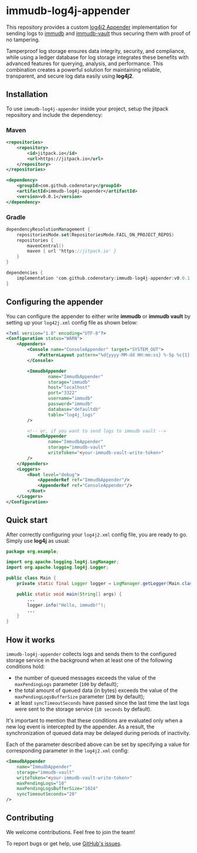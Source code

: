 # immudb-log4j-appender

This repository provides a custom [log4j2 Appender](https://logging.apache.org/log4j/2.x/manual/appenders.html) implementation for sending logs to [immudb](https://immudb.io) and [immudb-vault](https://vault.immudb.io) thus securing them with proof of no tampering.

Tamperproof log storage ensures data integrity, security, and compliance, while using a ledger database for log storage integrates these benefits with advanced features for querying, analysis, and performance. This combination creates a powerful solution for maintaining reliable, transparent, and secure log data easily using **log4j2**.

## Installation

To use `immudb-log4j-appender` inside your project, setup the jitpack repository and include the dependency:

### Maven

```xml
<repositories>
    <repository>
        <id>jitpack.io</id>
        <url>https://jitpack.io</url>
    </repository>
</repositories>

<dependency>
    <groupId>com.github.codenotary</groupId>
    <artifactId>immudb-log4j-appender</artifactId>
    <version>v0.0.1</version>
</dependency>
```

### Gradle

```kotlin
dependencyResolutionManagement {
    repositoriesMode.set(RepositoriesMode.FAIL_ON_PROJECT_REPOS)
    repositories {
        mavenCentral()
        maven { url 'https://jitpack.io' }
    }
}

dependencies {
	implementation 'com.github.codenotary:immudb-log4j-appender:v0.0.1'
}
```

## Configuring the appender

You can configure the appender to either write **immudb** or **immudb vault** by setting up your `log42j.xml` config file as shown below:

```xml
<?xml version="1.0" encoding="UTF-8"?>
<Configuration status="WARN">
    <Appenders>
        <Console name="ConsoleAppender" target="SYSTEM_OUT">
            <PatternLayout pattern="%d{yyyy-MM-dd HH:mm:ss} %-5p %c{1}:%L - %m%n"/>
        </Console>

        <ImmudbAppender
                name="ImmudbAppender"
                storage="immudb"
                host="localhost"
                port="3322"
                username="immudb"
                password="immudb"
                database="defaultdb"
                table="log4j_logs"
        />

        <!-- or, if you want to send logs to immudb vault -->
        <ImmudbAppender
                name="ImmudbAppender"
                storage="immudb-vault"
                writeToken="<your-immudb-vault-write-token>"
        />
    </Appenders>
    <Loggers>
        <Root level="debug">
            <AppenderRef ref="ImmudbAppender"/>
            <AppenderRef ref="ConsoleAppender"/>
        </Root>
    </Loggers>
</Configuration>
```

## Quick start

After correctly configuring your `log4j2.xml` config file, you are ready to go. Simply use **log4j** as usual:

```java
package org.example;

import org.apache.logging.log4j.LogManager;
import org.apache.logging.log4j.Logger;

public class Main {
    private static final Logger logger = LogManager.getLogger(Main.class);

    public static void main(String[] args) {
        ...
        logger.info("Hello, immudb!");
        ...
    }
}
```

## How it works

`immudb-log4j-appender` collects logs and sends them to the configured storage service in the background when at least one of the following conditions hold:

- the number of queued messages exceeds the value of the `maxPendingLogs` parameter (`100` by default);
- the total amount of queued data (in bytes) exceeds the value of the `maxPendingLogsBufferSize` parameter (`1MB` by default);
- at least `syncTimeoutSeconds` have passed since the last time the last logs were sent to the storage service (`10 seconds` by default).

It's important to mention that these conditions are evaluated only when a new log event is intercepted by the appender. As a result, the synchronization of queued data may be delayed during periods of inactivity.

Each of the parameter described above can be set by specifying a value for corresponding parameter in the `log4j2.xml` config:

```xml
<ImmudbAppender
    name="ImmudbAppender"
    storage="immudb-vault"
    writeToken="<your-immudb-vault-write-token>"
    maxPendingLogs="10"
    maxPendingLogsBufferSize="1024"
    syncTimeoutSeconds="20"
/>
```

## Contributing

We welcome contributions. Feel free to join the team!

To report bugs or get help, use [GitHub's issues](https://github.com/codenotary/immudb-log4j-appender/issues).
